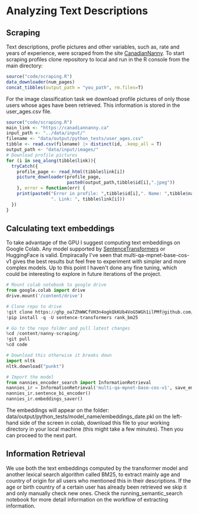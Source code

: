 # Analyzing Text Descriptions

## Scraping
Text descriptions, profie pictures and other variables, such as, rate and years of experience, were scraped from the site [CanadianNanny](https://canadiannanny.ca/). 
To start scraping profiles clone repository to local and run in the R console from the main directory:
``` r
source("code/scraping.R")
data_downloader(num_pages)
concat_tibbles(output_path = "you_path", rm.files=T)
```
For the image classification task we download profile pictures of only those users whose ages have been retrieved. This information is stored in the user_ages.csv file.
``` r
source("code/scraping.R")
main_link <- "https://canadiannanny.ca"
input_path <- "../data/input/"
filename <- "data/output/python_tests/user_ages.csv"
tibble <- read.csv(filename) |> distinct(id, .keep_all = T)
output_path <- "data/input/images/"
# Download profile pictures
for (i in seq_along(tibble$link)){
  tryCatch({
    profile_page <- read_html(tibble$link[i])
    picture_downloader(profile_page, 
                       paste0(output_path,tibble$id[i],".jpeg"))
    }, error = function(err) {
    print(paste0("Error in profile: ",tibble$id[i],". Name: ",tibble$name[i],
                 ". Link: ", tibble$link[i]))
  })
}
```

## Calculating text embeddings
To take advantage of the GPU I suggest computing text embeddings on Google Colab. Any model supported by [SentenceTransformers](https://www.sbert.net/docs/pretrained_models.html) or HuggingFace is valid. Empiracally I've seen that multi-qa-mpnet-base-cos-v1 gives the best results but feel free to experiment with simpler and more complex models. Up to this point I haven't done any fine tuning, which could be interesting to explore in future iterations of the project. 
``` python
# Mount colab notebook to google drive
from google.colab import drive
drive.mount('/content/drive')

# Clone repo to drive
!git clone https://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@github.com/abraham-mv/nanny-scraping.git
!pip install -q -U sentence-transformers rank_bm25

# Go to the repo folder and pull latest changes
%cd /content/nanny-scraping/
!git pull
%cd code

# Download this otherwise it breaks down
import nltk
nltk.download("punkt")

# Import the model
from nannies_encoder_search import InformationRetrieval
nannies_ir = InformationRetrieval('multi-qa-mpnet-base-cos-v1', save_embeddings=True)
nannies_ir.sentence_bi_encoder()
nannies_ir.embeddings_saver()
```
The embeddings will appear on the folder: data/output/python_tests/model_name/embeddings_date.pkl on the left-hand side of the screen in colab, download this file to your working directory in your local machine (this might take a few minutes). Then you can proceed to the next part. 

## Information Retrieval
We use both the text embeddings computed by the transformer model and another lexical search algorithm called BM25, to extract mainly age and country of origin for all users who mentioned this in their descriptions. If the age or birth country of a certain user has already been retrieved we skip it and only manually check new ones. Check the running_semantic_search notebook for more detail information on the workflow of extracting information. 
